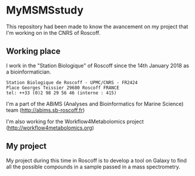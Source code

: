 # MyMSMSstudy

This repository had been made to know the avancement on my project that I'm working on in the CNRS of Roscoff.


## Working place

I work in the "Station Biologique" of Roscoff since the 14th January 2018 as a bioinformatician.

`Station Biologique de Roscoff - UPMC/CNRS - FR2424`  
`Place Georges Teissier 29680 Roscoff FRANCE`  
`tel: ++33 (0)2 98 29 56 46 (interne : 415)`

I'm a part of the ABiMS (Analyses and Bioinformatics for Marine Science) team (http://abims.sb-roscoff.fr)

 I'm also working for the Workflow4Metabolomics project (http://workflow4metabolomics.org)


## My project

My project during this time in Roscoff is to develop a tool on Galaxy to find all the possible compounds in a sample passed in a mass spectrometry.
